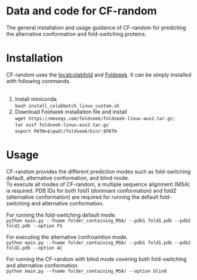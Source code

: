 # Data and code for CF-random
The general installation and usage guidance of CF-random for predicting the alternative conformation and fold-switching proteins.


# Installation
CF-random uses the [localcolabfold](https://github.com/YoshitakaMo/localcolabfold) and [Foldseek](https://github.com/steineggerlab/foldseek). It can be simply installed with following commands. <br><br>
1. Install miniconda <br>
``bash install_colabbatch_linux_custom.sh``
2. Download Foldseek installation file and install <br>
``wget https://mmseqs.com/foldseek/foldseek-linux-avx2.tar.gz;``<br>
`tar xvzf foldseek-linux-avx2.tar.gz`<br>
``export PATH=$(pwd)/foldseek/bin/:$PATH``<br>


# Usage
CF-random provides the different prediction modes such as fold-switching default, alternative conformation, and blind mode.<br>
To execute all modes of CF-random, a multiple sequence alignment (MSA) is required. PDB IDs for both fold1 (dominant conformation) and fold2 (alternative conformation) are required for running the default fold-switching and alternative conformation.<br>

For running the fold-switching default mode. <br>
``python main.py --fname folder_containing_MSA/ --pdb1 fold1.pdb --pdb2 fold2.pdb --option FS``<br>

For executing the alternative confroamtion mode. <br>
``python main.py --fname folder_containing_MSA/ --pdb1 fold1.pdb --pdb2 fold2.pdb --option AC``<br>

For running the CF-random with blind mode covering both fold-switching and alternative conformation. <br>
``python main.py --fname folder_containing_MSA/ --option blind``<br>


